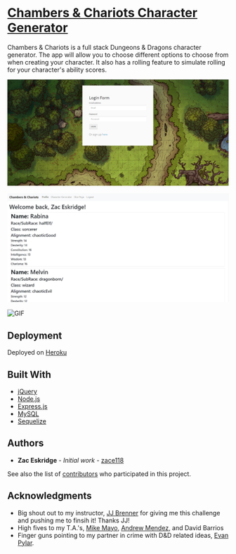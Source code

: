 # [Chambers & Chariots Character Generator](https://chambers-and-chariots.herokuapp.com/)
Chambers & Chariots is a full stack Dungeons & Dragons character generator. The app will allow you to choose different options to choose from when creating your character. It also has a rolling feature to simulate rolling for your character's ability scores.

![Login Page](/public/assets/img/Login.png)


![Main Page](/public/assets/img/MainPage.png)


![GIF](/public/assets/img/Ch&ChCreator.gif)


## Deployment

Deployed on [Heroku](https://devcenter.heroku.com/)

## Built With

* [jQuery](https://api.jquery.com/) 
* [Node.js](https://nodejs.org/en/docs/guides/getting-started-guide/)
* [Express.js](https://expressjs.com/)
* [MySQL](https://dev.mysql.com/doc/workbench/en/)
* [Sequelize](https://sequelize.org/v5/)

## Authors

* **Zac Eskridge** - *Initial work* - [zace118](https://github.com/zace118)

See also the list of [contributors](https://github.com/zace118/Chambers-Chariots-Character-Generator/contributors) who participated in this project.


## Acknowledgments

* Big shout out to my instructor, [JJ Brenner](https://github.com/breadstickguy) for giving me this challenge and pushing me to finsih it! Thanks JJ!
* High fives to my T.A.'s, [Mike Mayo](https://github.com/Magic-Mayo), [Andrew Mendez](https://github.com/MendezAndrewM), and David Barrios
* Finger guns pointing to my partner in crime with D&D related ideas, [Evan Pylar](https://github.com/Evan-M-Py).
